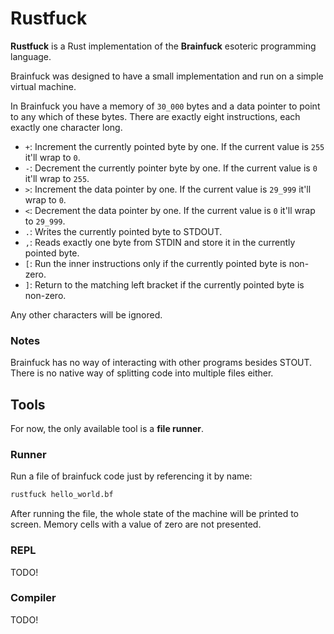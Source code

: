 # Rustfuck

**Rustfuck** is a Rust implementation of the **Brainfuck** esoteric programming
language.

Brainfuck was designed to have a small implementation and run on a simple
virtual machine.

In Brainfuck you have a memory of `30_000` bytes and a data pointer to point to
any which of these bytes. There are exactly eight instructions, each exactly one
character long.

- `+`: Increment the currently pointed byte by one. If the current value is
  `255` it'll wrap to `0`.
- `-`: Decrement the currently pointer byte by one. If the current value is `0`
  it'll wrap to `255`.
- `>`: Increment the data pointer by one. If the current value is `29_999` it'll
  wrap to `0`.
- `<`: Decrement the data pointer by one. If the current value is `0` it'll wrap
  to `29_999`.
- `.`: Writes the currently pointed byte to STDOUT.
- `,`: Reads exactly one byte from STDIN and store it in the currently pointed
  byte.
- `[`: Run the inner instructions only if the currently pointed byte is
  non-zero.
- `]`: Return to the matching left bracket if the currently pointed byte is
  non-zero.

Any other characters will be ignored.

### Notes

Brainfuck has no way of interacting with other programs besides STOUT. There is
no native way of splitting code into multiple files either.

## Tools

For now, the only available tool is a **file runner**.


### Runner

Run a file of brainfuck code just by referencing it by name:

```sh
rustfuck hello_world.bf
```

After running the file, the whole state of the machine will be printed to
screen. Memory cells with a value of zero are not presented.


### REPL

TODO!


### Compiler

TODO!
